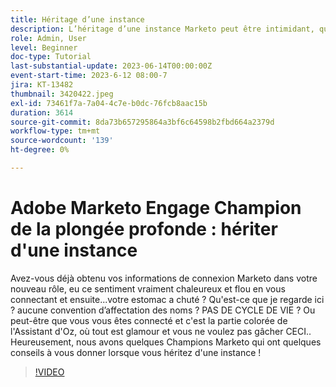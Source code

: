 ```yaml
---
title: Héritage d’une instance
description: L’héritage d’une instance Marketo peut être intimidant, que ce soit un désordre chaotique ou une machine bien huilée. Rejoignez nos champions Marketo en partageant les conseils et bonnes pratiques essentiels pour vous aider à naviguer et à optimiser votre nouvelle instance, assurant une transition en douceur et une gestion efficace.
role: Admin, User
level: Beginner
doc-type: Tutorial
last-substantial-update: 2023-06-14T00:00:00Z
event-start-time: 2023-6-12 08:00-7
jira: KT-13482
thumbnail: 3420422.jpeg
exl-id: 73461f7a-7a04-4c7e-b0dc-76fcb8aac15b
duration: 3614
source-git-commit: 8da73b657295864a3bf6c64598b2fbd664a2379d
workflow-type: tm+mt
source-wordcount: '139'
ht-degree: 0%

---
```


# Adobe Marketo Engage Champion de la plongée profonde : hériter d&#39;une instance

Avez-vous déjà obtenu vos informations de connexion Marketo dans votre nouveau rôle, eu ce sentiment vraiment chaleureux et flou en vous connectant et ensuite...votre estomac a chuté ? Qu&#39;est-ce que je regarde ici ? aucune convention d’affectation des noms ? PAS DE CYCLE DE VIE ? Ou peut-être que vous vous êtes connecté et c&#39;est la partie colorée de l&#39;Assistant d&#39;Oz, où tout est glamour et vous ne voulez pas gâcher CECI.. Heureusement, nous avons quelques Champions Marketo qui ont quelques conseils à vous donner lorsque vous héritez d&#39;une instance !

>[!VIDEO](https://video.tv.adobe.com/v/3420422/?learn=on)
